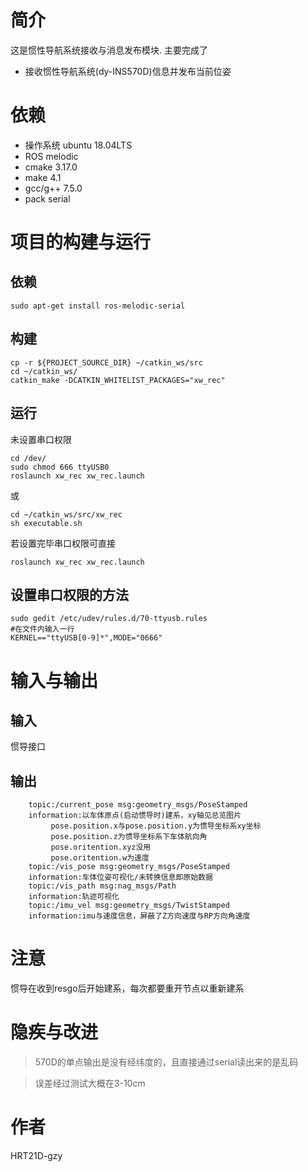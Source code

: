 # 简介
这是惯性导航系统接收与消息发布模块.
    主要完成了
*   接收惯性导航系统(dy-INS570D)信息并发布当前位姿

# 依赖
*   操作系统 ubuntu 18.04LTS
*   ROS melodic
*   cmake 3.17.0
*   make 4.1
*   gcc/g++ 7.5.0
*   pack serial

# 项目的构建与运行
## 依赖
    sudo apt-get install ros-melodic-serial
## 构建
    cp -r ${PROJECT_SOURCE_DIR} ~/catkin_ws/src
    cd ~/catkin_ws/
    catkin_make -DCATKIN_WHITELIST_PACKAGES="xw_rec"
## 运行
未设置串口权限
```
cd /dev/
sudo chmod 666 ttyUSB0
roslaunch xw_rec xw_rec.launch
```
或
```
cd ~/catkin_ws/src/xw_rec
sh executable.sh
```
若设置完毕串口权限可直接
```
roslaunch xw_rec xw_rec.launch
```
## 设置串口权限的方法
```
sudo gedit /etc/udev/rules.d/70-ttyusb.rules
#在文件内输入一行
KERNEL=="ttyUSB[0-9]*",MODE="0666"
```
# 输入与输出

## 输入
惯导接口
    
## 输出
```
    topic:/current_pose msg:geometry_msgs/PoseStamped 
    information:以车体原点(启动惯导时)建系，xy轴见总览图片
         pose.position.x与pose.position.y为惯导坐标系xy坐标
         pose.position.z为惯导坐标系下车体航向角
         pose.oritention.xyz没用
         pose.oritention.w为速度
    topic:/vis_pose msg:geometry_msgs/PoseStamped
    information:车体位姿可视化/未转换信息即原始数据
    topic:/vis_path msg:nag_msgs/Path
    information:轨迹可视化
    topic:/imu_vel msg:geometry_msgs/TwistStamped
    information:imu与速度信息，屏蔽了Z方向速度与RP方向角速度
```
# 注意
惯导在收到resgo后开始建系，每次都要重开节点以重新建系

# 隐疾与改进
> 570D的单点输出是没有经纬度的，且直接通过serial读出来的是乱码

> 误差经过测试大概在3-10cm

# 作者
HRT21D-gzy
